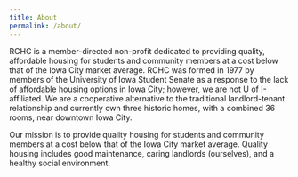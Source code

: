 ```yaml
---
title: About
permalink: /about/
---
```


RCHC is a member-directed non-profit dedicated to providing quality, affordable housing for students and community members at a cost below that of the Iowa City market average.  RCHC was formed in 1977 by members of the University of Iowa Student Senate as a response to the lack of affordable housing options in Iowa City; however, we are not U of I-affiliated. We are a cooperative alternative to the traditional landlord-tenant relationship and currently own three historic homes, with a combined 36 rooms, near downtown Iowa City. 

Our mission is to provide quality housing for students and community members at a cost below that of the Iowa City market average. Quality housing includes good maintenance, caring landlords (ourselves), and a healthy social environment.